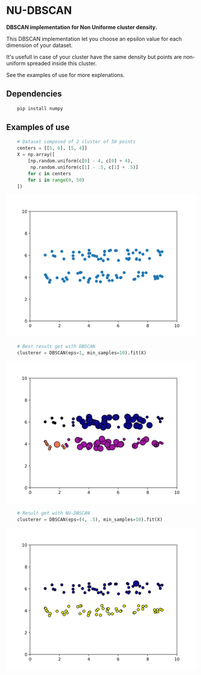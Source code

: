 # NU-DBSCAN

**DBSCAN implementation for Non Uniforme cluster density.**

This DBSCAN implementation let you choose an epsilon value for each dimension of your
dataset.

It's usefull in case of your cluster have the same density but
points are non-uniform spreaded inside this cluster.

See the examples of use for more explenations.

Dependencies
---

```bash
    pip install numpy
```

Examples of use
---

```python
    # Dataset composed of 2 cluster of 50 points
    centers = [[5, 6], [5, 4]]
    X = np.array([
        [np.random.uniform(c[0] - 4, c[0] + 4),
         np.random.uniform(c[1] - .5, c[1] + .5)]
        for c in centers
        for i in range(0, 50)
    ])
```
![Dataset](/img/dataset.png)


```python
    # Best result get with DBSCAN
    clusterer = DBSCAN(eps=1, min_samples=10).fit(X)
```
![Dataset](/img/dbscan.png)

```python
    # Result get with NU-DBSCAN
    clusterer = DBSCAN(eps=(4, .5), min_samples=10).fit(X)
```
![Dataset](/img/nudbscan.png)
